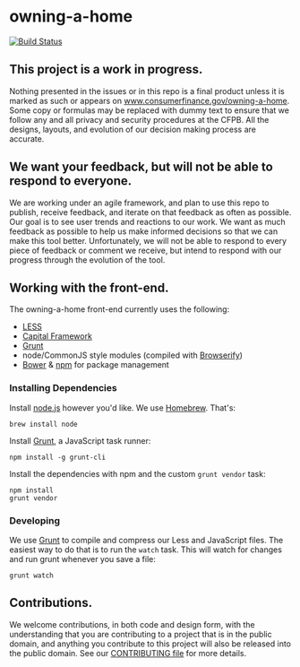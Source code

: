# owning-a-home

[![Build Status](https://travis-ci.org/cfpb/owning-a-home.svg?branch=master)](https://travis-ci.org/cfpb/owning-a-home)

## This project is a work in progress. 
Nothing presented in the issues or in this repo is a final product unless it is marked as such or appears on www.consumerfinance.gov/owning-a-home. Some copy or formulas may be replaced with dummy text to ensure that we follow any and all privacy and security procedures at the CFPB. All the designs, layouts, and evolution of our decision making process are accurate. 

## We want your feedback, but will not be able to respond to everyone.
We are working under an agile framework, and plan to use this repo to publish, receive feedback, and iterate on that feedback as often as possible. Our goal is to see user trends and reactions to our work. We want as much feedback as possible to help us make informed decisions so that we can make this tool better. Unfortunately, we will not be able to respond to every piece of feedback or comment we receive, but intend to respond with our progress through the evolution of the tool.

## Working with the front-end.

The owning-a-home front-end currently uses the following:

- [LESS](http://lesscss.org/)
- [Capital Framework](http://cfpb.github.io/capital-framework/)
- [Grunt](http://gruntjs.com/)
- node/CommonJS style modules (compiled with [Browserify](http://browserify.org/))
- [Bower](http://bower.io/) & [npm](https://www.npmjs.org/) for package management

### Installing Dependencies

Install [node.js](http://nodejs.org/) however you'd like. We use [Homebrew](http://brew.sh/). That's:

```
brew install node
```

Install [Grunt](http://gruntjs.com/), a JavaScript task runner:

```
npm install -g grunt-cli
```

Install the dependencies with npm and the custom `grunt vendor` task:

```
npm install
grunt vendor
```

### Developing

We use [Grunt](http://gruntjs.com/) to compile and compress our Less and JavaScript files. The easiest way to do that is to run the `watch` task. This will watch for changes and run grunt whenever you save a file:

```
grunt watch
```

## Contributions.
We welcome contributions, in both code and design form, with the understanding that you are contributing to a project that is in the public domain, and anything you contribute to this project will also be released into the public domain. See our [CONTRIBUTING file](https://github.com/cfpb/owning-a-home/blob/master/CONTRIBUTING.md) for more details.
